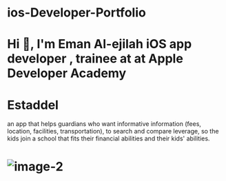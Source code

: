 # ios-Developer-Portfolio
# Hi 👋, I'm Eman Al-ejilah iOS app developer , trainee at at Apple Developer Academy
# Estaddel
an app that helps guardians who want informative information (fees, location, facilities, transportation), to search and compare leverage, so the kids join a school that fits their financial abilities and their kids' abilities.
 # ![image-2](https://user-images.githubusercontent.com/116960445/233877451-0e01e5fa-0c2b-4596-893e-2a20710e223e.png)




